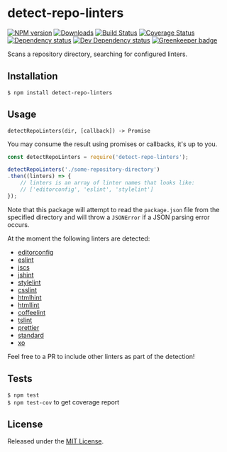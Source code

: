 # detect-repo-linters

[![NPM version][npm-image]][npm-url] [![Downloads][downloads-image]][npm-url] [![Build Status][travis-image]][travis-url] [![Coverage Status][coveralls-image]][coveralls-url] [![Dependency status][david-dm-image]][david-dm-url] [![Dev Dependency status][david-dm-dev-image]][david-dm-dev-url] [![Greenkeeper badge][greenkeeper-image]][greenkeeper-url]

[npm-url]:https://npmjs.org/package/detect-repo-linters
[downloads-image]:http://img.shields.io/npm/dm/detect-repo-linters.svg
[npm-image]:http://img.shields.io/npm/v/detect-repo-linters.svg
[travis-url]:https://travis-ci.org/IndigoUnited/node-detect-repo-linters
[travis-image]:http://img.shields.io/travis/IndigoUnited/node-detect-repo-linters/master.svg
[coveralls-url]:https://coveralls.io/r/IndigoUnited/node-detect-repo-linters
[coveralls-image]:https://img.shields.io/coveralls/IndigoUnited/node-detect-repo-linters/master.svg
[david-dm-url]:https://david-dm.org/IndigoUnited/node-detect-repo-linters
[david-dm-image]:https://img.shields.io/david/IndigoUnited/node-detect-repo-linters.svg
[david-dm-dev-url]:https://david-dm.org/IndigoUnited/node-detect-repo-linters?type=dev
[david-dm-dev-image]:https://img.shields.io/david/dev/IndigoUnited/node-detect-repo-linters.svg
[greenkeeper-image]:https://badges.greenkeeper.io/IndigoUnited/node-detect-repo-linters.svg
[greenkeeper-url]:https://greenkeeper.io/

Scans a repository directory, searching for configured linters.


## Installation

`$ npm install detect-repo-linters`


## Usage

`detectRepoLinters(dir, [callback]) -> Promise`

You may consume the result using promises or callbacks, it's up to you.

```js
const detectRepoLinters = require('detect-repo-linters');

detectRepoLinters('./some-repository-directory')
.then((linters) => {
    // linters is an array of linter names that looks like:
    // ['editorconfig', 'eslint', 'stylelint']
});
```

Note that this package will attempt to read the `package.json` file from the specified directory and will throw a `JSONError` if a JSON parsing error occurs.

At the moment the following linters are detected:

- [editorconfig](http://editorconfig.org)
- [eslint](http://eslint.org)
- [jscs](http://jscs.info)
- [jshint](http://jshint.com)
- [stylelint](http://stylelint.io)
- [csslint](http://csslint.net)
- [htmlhint](http://htmlhint.com)
- [htmllint](http://htmllint.github.io)
- [coffeelint](http://coffeelint.org)
- [tslint](https://palantir.github.io/tslint/)
- [prettier](https://prettier.io/)
- [standard](https://standardjs.com/)
- [xo](https://github.com/xojs/xo/)

Feel free to a PR to include other linters as part of the detection!


## Tests

`$ npm test`   
`$ npm test-cov` to get coverage report


## License

Released under the [MIT License](http://www.opensource.org/licenses/mit-license.php).

